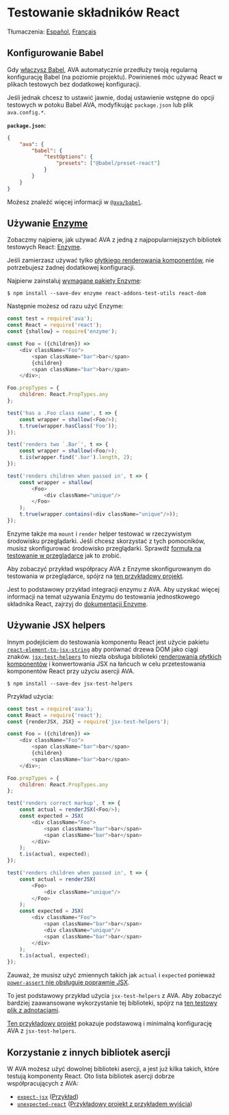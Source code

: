 # Testowanie składników React

Tłumaczenia: [Español](https://github.com/avajs/ava-docs/blob/master/es_ES/docs/recipes/react.md), [Français](https://github.com/avajs/ava-docs/blob/master/fr_FR/docs/recipes/react.md)

## Konfigurowanie Babel

Gdy [włączysz Babel](https://github.com/avajs/babel), AVA automatycznie przedłuży twoją regularną konfigurację Babel (na poziomie projektu). Powinieneś móc używać React w plikach testowych bez dodatkowej konfiguracji.

Jeśli jednak chcesz to ustawić jawnie, dodaj ustawienie wstępne do opcji testowych w potoku Babel AVA, modyfikując `package.json` lub plik `ava.config.*`.

**`package.json`:**

```json
{
	"ava": {
		"babel": {
			"testOptions": {
				"presets": ["@babel/preset-react"]
			}
		}
	}
}
```

Możesz znaleźć więcej informacji w [`@ava/babel`](https://github.com/avajs/babel).

## Używanie [Enzyme](https://github.com/airbnb/enzyme)

Zobaczmy najpierw, jak używać AVA z jedną z najpopularniejszych bibliotek testowych React: [Enzyme](https://github.com/airbnb/enzyme).

Jeśli zamierzasz używać tylko [płytkiego renderowania komponentów](https://facebook.github.io/react/docs/test-utils.html#shallow-rendering), nie potrzebujesz żadnej dodatkowej konfiguracji.

Najpierw zainstaluj [wymagane pakiety Enzyme](https://github.com/airbnb/enzyme/#installation):

```console
$ npm install --save-dev enzyme react-addons-test-utils react-dom
```

Następnie możesz od razu użyć Enzyme:

```js
const test = require('ava');
const React = require('react');
const {shallow} = require('enzyme');

const Foo = ({children}) =>
	<div className="Foo">
		<span className="bar">bar</span>
		{children}
		<span className="bar">bar</span>
	</div>;

Foo.propTypes = {
	children: React.PropTypes.any
};

test('has a .Foo class name', t => {
	const wrapper = shallow(<Foo/>);
	t.true(wrapper.hasClass('Foo'));
});

test('renders two `.Bar`', t => {
	const wrapper = shallow(<Foo/>);
	t.is(wrapper.find('.bar').length, 2);
});

test('renders children when passed in', t => {
	const wrapper = shallow(
		<Foo>
			<div className="unique"/>
		</Foo>
	);
	t.true(wrapper.contains(<div className="unique"/>));
});
```

Enzyme także ma `mount` i `render` helper testować w rzeczywistym środowisku przeglądarki. Jeśli chcesz skorzystać z tych pomocników, musisz skonfigurować środowisko przeglądarki. Sprawdź [formuła na testowanie w przeglądarce](https://github.com/avajs/ava/blob/master/docs/recipes/browser-testing.md) jak to zrobić.

Aby zobaczyć przykład współpracy AVA z Enzyme skonfigurowanym do testowania w przeglądarce, spójrz na [ten przykładowy projekt](https://github.com/adriantoine/ava-enzyme-demo).

Jest to podstawowy przykład integracji enzymu z AVA. Aby uzyskać więcej informacji na temat używania Enzymu do testowania jednostkowego składnika React, zajrzyj do [dokumentacji Enzyme](http://airbnb.io/enzyme/).

## Używanie JSX helpers

Innym podejściem do testowania komponentu React jest użycie pakietu [`react-element-to-jsx-string`](https://github.com/algolia/react-element-to-jsx-string) aby porównać drzewa DOM jako ciągi znaków. [`jsx-test-helpers`](https://github.com/MoOx/jsx-test-helpers) to niezła obsługa biblioteki [renderowania płytkich komponentów](https://facebook.github.io/react/docs/test-utils.html#shallow-rendering) i konwertowania JSX na łańcuch w celu przetestowania komponentów React przy użyciu asercji AVA.

```console
$ npm install --save-dev jsx-test-helpers
```

Przykład użycia:

```js
const test = require('ava');
const React = require('react');
const {renderJSX, JSX} = require('jsx-test-helpers');

const Foo = ({children}) =>
	<div className="Foo">
		<span className="bar">bar</span>
		{children}
		<span className="bar">bar</span>
	</div>;

Foo.propTypes = {
	children: React.PropTypes.any
};

test('renders correct markup', t => {
	const actual = renderJSX(<Foo/>);
	const expected = JSX(
		<div className="Foo">
			<span className="bar">bar</span>
			<span className="bar">bar</span>
		</div>
	);
	t.is(actual, expected);
});

test('renders children when passed in', t => {
	const actual = renderJSX(
		<Foo>
			<div className="unique"/>
		</Foo>
	);
	const expected = JSX(
		<div className="Foo">
			<span className="bar">bar</span>
			<div className="unique"/>
			<span className="bar">bar</span>
		</div>
	);
	t.is(actual, expected);
});
```

Zauważ, że musisz użyć zmiennych takich jak `actual` i `expected` ponieważ [`power-assert` nie obsługuje poprawnie JSX](https://github.com/power-assert-js/power-assert/issues/34).

To jest podstawowy przykład użycia `jsx-test-helpers` z AVA. Aby zobaczyć bardziej zaawansowane wykorzystanie tej biblioteki, spójrz na [ten testowy plik z adnotacjami](https://github.com/MoOx/jsx-test-helpers/blob/master/src/__tests__/index.js).

[Ten przykładowy projekt](https://github.com/MoOx/jsx-test-helpers) pokazuje podstawową i minimalną konfigurację AVA z `jsx-test-helpers`.

## Korzystanie z innych bibliotek asercji

W AVA możesz użyć dowolnej biblioteki asercji, a jest już kilka takich, które testują komponenty React. Oto lista bibliotek asercji dobrze współpracujących z AVA:

- [`expect-jsx`](https://github.com/algolia/expect-jsx) ([Przykład](https://github.com/avajs/ava/issues/186#issuecomment-161317068))
- [`unexpected-react`](https://github.com/bruderstein/unexpected-react) ([Przykładowy projekt z przykładem wyjścia](https://github.com/adriantoine/ava-unexpected-react-demo))
